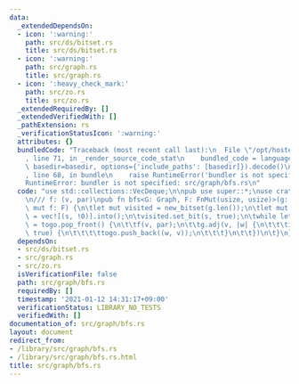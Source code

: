 ```yaml
---
data:
  _extendedDependsOn:
  - icon: ':warning:'
    path: src/ds/bitset.rs
    title: src/ds/bitset.rs
  - icon: ':warning:'
    path: src/graph.rs
    title: src/graph.rs
  - icon: ':heavy_check_mark:'
    path: src/zo.rs
    title: src/zo.rs
  _extendedRequiredBy: []
  _extendedVerifiedWith: []
  _pathExtension: rs
  _verificationStatusIcon: ':warning:'
  attributes: {}
  bundledCode: "Traceback (most recent call last):\n  File \"/opt/hostedtoolcache/Python/3.9.1/x64/lib/python3.9/site-packages/onlinejudge_verify/documentation/build.py\"\
    , line 71, in _render_source_code_stat\n    bundled_code = language.bundle(stat.path,\
    \ basedir=basedir, options={'include_paths': [basedir]}).decode()\n  File \"/opt/hostedtoolcache/Python/3.9.1/x64/lib/python3.9/site-packages/onlinejudge_verify/languages/user_defined.py\"\
    , line 68, in bundle\n    raise RuntimeError('bundler is not specified: {}'.format(path.as_posix()))\n\
    RuntimeError: bundler is not specified: src/graph/bfs.rs\n"
  code: "use std::collections::VecDeque;\n\npub use super::*;\nuse crate::ds::bitset::*;\n\
    \n/// f: (v, par)\npub fn bfs<G: Graph, F: FnMut(usize, usize)>(g: &G, s: usize,\
    \ mut f: F) {\n\tlet mut visited = new_bitset(g.len());\n\tlet mut togo: VecDeque<_>\
    \ = vec![(s, !0)].into();\n\tvisited.set_bit(s, true);\n\twhile let Some((v, par))\
    \ = togo.pop_front() {\n\t\tf(v, par);\n\t\tg.adj(v, |w| {\n\t\t\tif visited.modify_bit(w,\
    \ true) {\n\t\t\t\ttogo.push_back((w, v));\n\t\t\t}\n\t\t})\n\t}\n}"
  dependsOn:
  - src/ds/bitset.rs
  - src/graph.rs
  - src/zo.rs
  isVerificationFile: false
  path: src/graph/bfs.rs
  requiredBy: []
  timestamp: '2021-01-12 14:31:17+09:00'
  verificationStatus: LIBRARY_NO_TESTS
  verifiedWith: []
documentation_of: src/graph/bfs.rs
layout: document
redirect_from:
- /library/src/graph/bfs.rs
- /library/src/graph/bfs.rs.html
title: src/graph/bfs.rs
---
```

